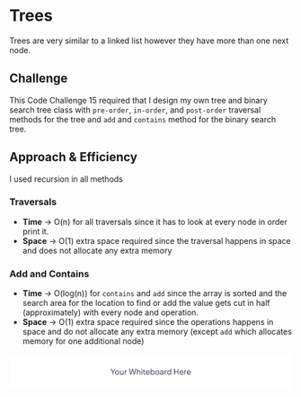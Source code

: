 # Trees
Trees are very similar to a linked list however they have more than one next node.

## Challenge
This Code Challenge 15 required that I design my own tree and binary search tree class with `pre-order`, `in-order`, and `post-order` traversal methods for the tree and `add` and `contains` method for the binary search tree.

## Approach & Efficiency
I used recursion in all methods

### Traversals

- **Time** -> O(n) for all traversals since it has to look at every node in order print it.
- **Space** -> O(1) extra space required since the traversal happens in space and does not allocate any extra memory

### Add and Contains

- **Time** -> O(log(n)) for `contains` and `add` since the array is sorted and the search area for the location to find or add the value gets cut in half (approximately) with every node and operation.
- **Space** -> O(1) extra space required since the operations happens in space and do not allocate any extra memory (except `add` which allocates memory for one additional node)

![Linked List Whiteboard](White%20Board.png)
